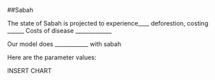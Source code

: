##Sabah

The state of Sabah is projected to experience____ deforestion, costing ______
Costs of disease _____________


Our model does ____________ with sabah

Here are the parameter values:

INSERT CHART